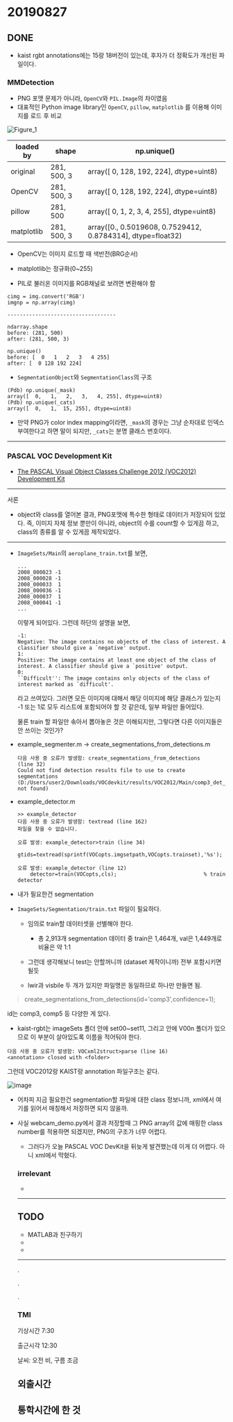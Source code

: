 # 20190827

## DONE
- kaist rgbt annotations에는 15랑 18버전이 있는데, 후자가 더 정확도가 개선된 파일이다.
### MMDetection
- PNG 포맷 문제가 아니라, `OpenCV`와 `PIL.Image`의 차이였음
- 대표적인 Python image library인 `OpenCV`, `pillow`, `matplotlib` 를 이용해 이미지를 로드 후 비교

![Figure_1](https://user-images.githubusercontent.com/30471027/63744279-d8aa2b00-c8d9-11e9-92b6-b5c20798d7bd.png)


| loaded by | shape | np.unique() |
| ------------- | ------------- | ------------- |
| original  | 281, 500, 3  | array([  0, 128, 192, 224], dtype=uint8) |
| OpenCV  | 281, 500, 3  | array([  0, 128, 192, 224], dtype=uint8) |
| pillow | 281, 500 | array([  0,   1,   2,   3,   4, 255], dtype=uint8) |
| matplotlib  | 281, 500, 3  | array([0., 0.5019608, 0.7529412, 0.8784314], dtype=float32) |

- OpenCV는 이미지 로드할 때 색반전(BRG순서)
- matplotlib는 정규화(0~255)

- PIL로 불러온 이미지를 RGB채널로 보려면 변환해야 함
```
cimg = img.convert('RGB')
imgnp = np.array(cimg)

-----------------------------------

ndarray.shape
before: (281, 500)
after: (281, 500, 3)

np.unique()
before: [  0   1   2   3   4 255]
after: [  0 128 192 224]
```


- `SegmentationObject`와 `SegmentationClass`의 구조
```
(Pdb) np.unique(_mask)
array([  0,   1,   2,   3,   4, 255], dtype=uint8)
(Pdb) np.unique(_cats)
array([  0,   1,  15, 255], dtype=uint8)
```

- 만약 PNG가 color index mapping이라면, `_mask`의 경우는 그냥 순차대로 인덱스 부여한다고 하면 말이 되지만, `_cats`는 분명 클래스 번호이다.
---

### PASCAL VOC Development Kit
- [The PASCAL Visual Object Classes Challenge 2012 (VOC2012) Development Kit](http://host.robots.ox.ac.uk/pascal/VOC/voc2012/htmldoc/devkit_doc.html#SECTION000100000000000000000)

---
서론
- object와 class를 열어본 결과, PNG포맷에 특수한 형태로 데이터가 저장되어 있었다. 즉, 이미지 자체 정보 뿐만이 아니라, object의 수를 count할 수 있게끔 하고, class의 종류를 알 수 있게끔 제작되었다.

---

- `ImageSets/Main`의 `aeroplane_train.txt`를 보면,
    ```
    ...
    2008_000023 -1
    2008_000028 -1
    2008_000033  1
    2008_000036 -1
    2008_000037  1
    2008_000041 -1
    ...
    ```
    이렇게 되어있다. 그런데 하단의 설명을 보면,
    ```
    -1:
    Negative: The image contains no objects of the class of interest. A classifier should give a `negative' output.
    1:
    Positive: The image contains at least one object of the class of interest. A classifier should give a `positive' output.
    0:
    ``Difficult'': The image contains only objects of the class of interest marked as `difficult'.
    ```
    라고 쓰여있다. 그러면 모든 이미지에 대해서 해당 이미지에 해당 클래스가 있는지 -1 또는 1로 모두 리스트에 포함되어야 할 것 같은데, 일부 파일만 들어있다.
    
    물론 train 할 파일만 솎아서 뽑아놓은 것은 이해되지만, 그렇다면 다른 이미지들은 안 쓰이는 것인가?

- example_segmenter.m -> create_segmentations_from_detections.m
    ```
    다음 사용 중 오류가 발생함: create_segmentations_from_detections
    (line 32)
    Could not find detection results file to use to create
    segmentations
    (D:/Users/user2/Downloads/VOCdevkit/results/VOC2012/Main/comp3_det_val_aeroplane.txt
    not found)
    ```

- example_detector.m
    ```
    >> example_detector
    다음 사용 중 오류가 발생함: textread (line 162)
    파일을 찾을 수 없습니다.

    오류 발생: example_detector>train (line 34)
        gtids=textread(sprintf(VOCopts.imgsetpath,VOCopts.trainset),'%s');

    오류 발생: example_detector (line 12)
        detector=train(VOCopts,cls);                            % train detector
    ```

- 내가 필요한건 segmentation

- `ImageSets/Segmentation/train.txt` 파일이 필요하다.
    - 임의로 train할 데이터셋을 선별해야 한다.
        - 총 2,913개 segmentation 데이터 중 train은 1,464개, val은 1,449개로 비율은 약 1:1

    - 그런데 생각해보니 test는 안할꺼니까 (dataset 제작이니까) 전부 포함시키면 될듯

    - lwir과 visbile 두 개가 있지만 파일명은 동일하므로 하나만 만들면 됨.

> create_segmentations_from_detections(id='comp3',confidence=1);

id는 comp3, comp5 등 다양한 게 있다.

- kaist-rgbt는 imageSets 폴더 안에 set00~set11, 그리고 안에 V00n 폴더가 있으므로 이 부분이 살아있도록 이름을 적어둬야 한다.

```
다음 사용 중 오류가 발생함: VOCxml2struct>parse (line 16)
<annotation> closed with <folder>
```

그런데 VOC2012랑 KAIST랑 annotation 파일구조는 같다.

![image](https://user-images.githubusercontent.com/30471027/63775927-56daf180-c91b-11e9-92cf-30f15a4a228e.png)

- 어차피 지금 필요한건 segmentation할 파일에 대한 class 정보니까, xml에서 <annotation><object><name> 여기를 읽어서 매칭해서 저장하면 되지 않을까.

- 사실 webcam_demo.py에서 결과 저장할때 그 PNG array의 값에 매핑한 class number를 적용하면 되겠지만, PNG의 구조가 너무 어렵다.
    - 그러다가 오늘 PASCAL VOC DevKit을 뒤늦게 발견했는데 이게 더 어렵다. 아니 xml에서 막혔다.
### irrelevant
-
---
## TODO
- MATLAB과 친구하기
-
-
---
.

.

.

### TMI
기상시간 7:30

출근시각 12:30

날씨: 오전 비, 구름 조금

외출시간
-

통학시간에 한 것
-